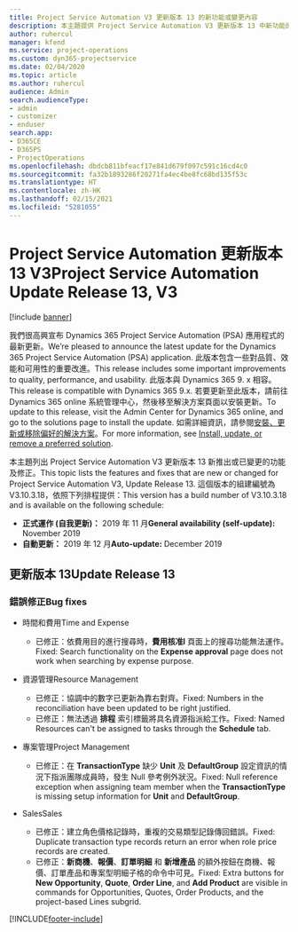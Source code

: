 ```yaml
---
title: Project Service Automation V3 更新版本 13 的新功能或變更內容
description: 本主題提供 Project Service Automation V3 更新版本 13 中新功能的相關資訊。
author: ruhercul
manager: kfend
ms.service: project-operations
ms.custom: dyn365-projectservice
ms.date: 02/04/2020
ms.topic: article
ms.author: ruhercul
audience: Admin
search.audienceType:
- admin
- customizer
- enduser
search.app:
- D365CE
- D365PS
- ProjectOperations
ms.openlocfilehash: dbdcb811bfeacf17e841d679f097c591c16cd4c0
ms.sourcegitcommit: fa32b1893286f20271fa4ec4be8fc68bd135f53c
ms.translationtype: HT
ms.contentlocale: zh-HK
ms.lasthandoff: 02/15/2021
ms.locfileid: "5281055"
---
```

# <a name="project-service-automation-update-release-13-v3"></a><span data-ttu-id="db8fa-103">Project Service Automation 更新版本 13 V3</span><span class="sxs-lookup"><span data-stu-id="db8fa-103">Project Service Automation Update Release 13, V3</span></span>

[!include [banner](../includes/psa-now-project-operations.md)]

<span data-ttu-id="db8fa-104">我們很高興宣布 Dynamics 365 Project Service Automation (PSA) 應用程式的最新更新。</span><span class="sxs-lookup"><span data-stu-id="db8fa-104">We’re pleased to announce the latest update for the Dynamics 365 Project Service Automation (PSA) application.</span></span> <span data-ttu-id="db8fa-105">此版本包含一些對品質、效能和可用性的重要改進。</span><span class="sxs-lookup"><span data-stu-id="db8fa-105">This release includes some important improvements to quality, performance, and usability.</span></span> <span data-ttu-id="db8fa-106">此版本與 Dynamics 365 9. x 相容。</span><span class="sxs-lookup"><span data-stu-id="db8fa-106">This release is compatible with Dynamics 365 9.x.</span></span> <span data-ttu-id="db8fa-107">若要更新至此版本，請前往 Dynamics 365 online 系統管理中心，然後移至解決方案頁面以安裝更新。</span><span class="sxs-lookup"><span data-stu-id="db8fa-107">To update to this release, visit the Admin Center for Dynamics 365 online, and go to the solutions page to install the update.</span></span> <span data-ttu-id="db8fa-108">如需詳細資訊，請參閱[安裝、更新或移除偏好的解決方案](https://docs.microsoft.com/power-platform/admin/install-remove-preferred-solution)。</span><span class="sxs-lookup"><span data-stu-id="db8fa-108">For more information, see [Install, update, or remove a preferred solution](https://docs.microsoft.com/power-platform/admin/install-remove-preferred-solution).</span></span>

<span data-ttu-id="db8fa-109">本主題列出 Project Service Automation V3 更新版本 13 新推出或已變更的功能及修正。</span><span class="sxs-lookup"><span data-stu-id="db8fa-109">This topic lists the features and fixes that are new or changed for Project Service Automation V3, Update Release 13.</span></span> <span data-ttu-id="db8fa-110">這個版本的組建編號為 V3.10.3.18，依照下列排程提供：</span><span class="sxs-lookup"><span data-stu-id="db8fa-110">This version has a build number of V3.10.3.18 and is available on the following schedule:</span></span>

- <span data-ttu-id="db8fa-111">**正式運作 (自我更新)：** 2019 年 11 月</span><span class="sxs-lookup"><span data-stu-id="db8fa-111">**General availability (self-update):** November 2019</span></span>
- <span data-ttu-id="db8fa-112">**自動更新：** 2019 年 12 月</span><span class="sxs-lookup"><span data-stu-id="db8fa-112">**Auto-update:** December 2019</span></span>


## <a name="update-release-13"></a><span data-ttu-id="db8fa-113">更新版本 13</span><span class="sxs-lookup"><span data-stu-id="db8fa-113">Update Release 13</span></span> 

### <a name="bug-fixes"></a><span data-ttu-id="db8fa-114">錯誤修正</span><span class="sxs-lookup"><span data-stu-id="db8fa-114">Bug fixes</span></span>

- <span data-ttu-id="db8fa-115">時間和費用</span><span class="sxs-lookup"><span data-stu-id="db8fa-115">Time and Expense</span></span>

     - <span data-ttu-id="db8fa-116">已修正：依費用目的進行搜尋時，**費用核准l** 頁面上的搜尋功能無法運作。</span><span class="sxs-lookup"><span data-stu-id="db8fa-116">Fixed: Search functionality on the **Expense approval** page does not work when searching by expense purpose.</span></span>

- <span data-ttu-id="db8fa-117">資源管理</span><span class="sxs-lookup"><span data-stu-id="db8fa-117">Resource Management</span></span>

     - <span data-ttu-id="db8fa-118">已修正：協調中的數字已更新為靠右對齊。</span><span class="sxs-lookup"><span data-stu-id="db8fa-118">Fixed: Numbers in the reconciliation have been updated to be right justified.</span></span>
     - <span data-ttu-id="db8fa-119">已修正：無法透過 **排程** 索引標籤將具名資源指派給工作。</span><span class="sxs-lookup"><span data-stu-id="db8fa-119">Fixed: Named Resources can't be assigned to tasks through the **Schedule** tab.</span></span>

- <span data-ttu-id="db8fa-120">專案管理</span><span class="sxs-lookup"><span data-stu-id="db8fa-120">Project Management</span></span>

     - <span data-ttu-id="db8fa-121">已修正：在 **TransactionType** 缺少 **Unit** 及 **DefaultGroup** 設定資訊的情況下指派團隊成員時，發生 Null 參考例外狀況。</span><span class="sxs-lookup"><span data-stu-id="db8fa-121">Fixed: Null reference exception when assigning team member when the **TransactionType** is missing setup information for **Unit** and **DefaultGroup**.</span></span>

- <span data-ttu-id="db8fa-122">Sales</span><span class="sxs-lookup"><span data-stu-id="db8fa-122">Sales</span></span>

     - <span data-ttu-id="db8fa-123">已修正：建立角色價格記錄時，重複的交易類型記錄傳回錯誤。</span><span class="sxs-lookup"><span data-stu-id="db8fa-123">Fixed: Duplicate transaction type records return an error when role price records are created.</span></span>
     - <span data-ttu-id="db8fa-124">已修正：**新商機**、**報價**、**訂單明細** 和 **新增產品** 的額外按鈕在商機、報價、訂單產品和專案型明細子格的命令中可見。</span><span class="sxs-lookup"><span data-stu-id="db8fa-124">Fixed: Extra buttons for **New Opportunity**, **Quote**, **Order Line**, and **Add Product** are visible in commands for Opportunities, Quotes, Order Products, and the project-based Lines subgrid.</span></span>




[!INCLUDE[footer-include](../includes/footer-banner.md)]